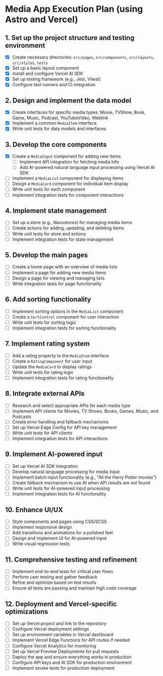 # Media App Execution Plan (using Astro and Vercel)

## 1. Set up the project structure and testing environment
- [x] Create necessary directories: `src/pages`, `src/components`, `src/layouts`, `src/styles`, `tests`
- [x] Set up a basic layout component
- [x] Install and configure Vercel AI SDK
- [x] Set up testing framework (e.g., Jest, Vitest)
- [x] Configure test runners and CI integration

## 2. Design and implement the data model
- [x] Create interfaces for specific media types: Movie, TVShow, Book, Game, Music, Podcast, YouTubeVideo, Weblink
- [x] Implement a common `MediaItem` interface
- [x] Write unit tests for data models and interfaces

## 3. Develop the core components
- [x] Create a `MediaInput` component for adding new items
  - [ ] Implement API integration for fetching media info
  - [ ] Add AI-powered natural language input processing using Vercel AI SDK
- [ ] Implement a `MediaList` component for displaying items
- [ ] Design a `MediaCard` component for individual item display
- [ ] Write unit tests for each component
- [ ] Implement integration tests for component interactions

## 4. Implement state management
- [ ] Set up a store (e.g., Nanostores) for managing media items
- [ ] Create actions for adding, updating, and deleting items
- [ ] Write unit tests for store and actions
- [ ] Implement integration tests for state management

## 5. Develop the main pages
- [ ] Create a home page with an overview of media lists
- [ ] Implement a page for adding new media items
- [ ] Design a page for viewing and managing lists
- [ ] Write integration tests for page functionality

## 6. Add sorting functionality
- [ ] Implement sorting options in the `MediaList` component
- [ ] Create a `SortControl` component for user interaction
- [ ] Write unit tests for sorting logic
- [ ] Implement integration tests for sorting functionality

## 7. Implement rating system
- [ ] Add a rating property to the `MediaItem` interface
- [ ] Create a `RatingComponent` for user input
- [ ] Update the `MediaCard` to display ratings
- [ ] Write unit tests for rating logic
- [ ] Implement integration tests for rating functionality

## 8. Integrate external APIs
- [ ] Research and select appropriate APIs for each media type
- [ ] Implement API clients for Movies, TV Shows, Books, Games, Music, and Podcasts
- [ ] Create error handling and fallback mechanisms
- [ ] Set up Vercel Edge Config for API key management
- [ ] Write unit tests for API clients
- [ ] Implement integration tests for API interactions

## 9. Implement AI-powered input
- [ ] Set up Vercel AI SDK integration
- [ ] Develop natural language processing for media input
- [ ] Implement batch input functionality (e.g., "All the Harry Potter movies")
- [ ] Create fallback mechanism to use AI when API results are not found
- [ ] Write unit tests for AI-powered input processing
- [ ] Implement integration tests for AI functionality

## 10. Enhance UI/UX
- [ ] Style components and pages using CSS/SCSS
- [ ] Implement responsive design
- [ ] Add transitions and animations for a polished feel
- [ ] Design and implement UI for AI-powered input
- [ ] Write visual regression tests

## 11. Comprehensive testing and refinement
- [ ] Implement end-to-end tests for critical user flows
- [ ] Perform user testing and gather feedback
- [ ] Refine and optimize based on test results
- [ ] Ensure all tests are passing and maintain high code coverage

## 12. Deployment and Vercel-specific optimizations
- [ ] Set up Vercel project and link to the repository
- [ ] Configure Vercel deployment settings
- [ ] Set up environment variables in Vercel dashboard
- [ ] Implement Vercel Edge Functions for API routes if needed
- [ ] Configure Vercel Analytics for monitoring
- [ ] Set up Vercel Preview Deployments for pull requests
- [ ] Deploy the app and ensure everything works in production
- [ ] Configure API keys and AI SDK for production environment
- [ ] Implement smoke tests for production deployment